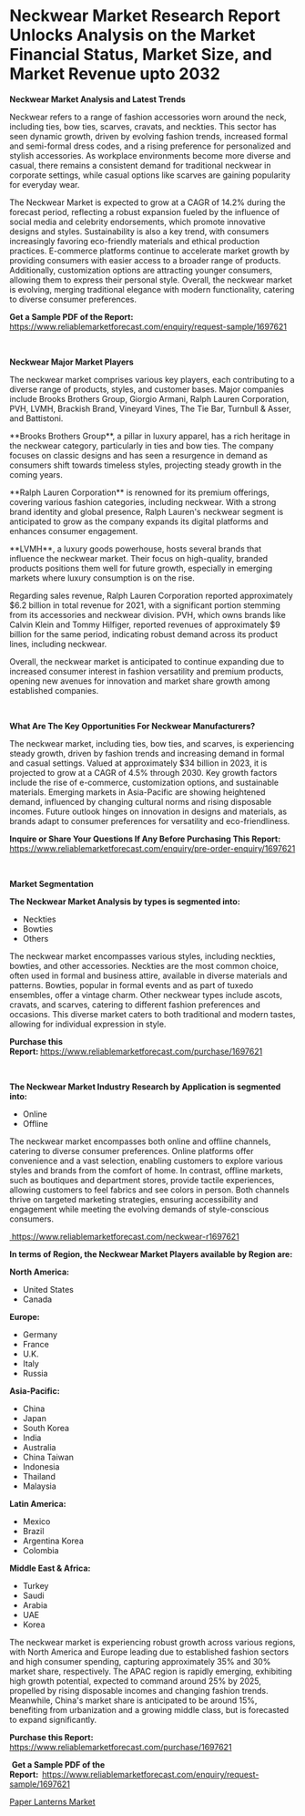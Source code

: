 <p><h1>Neckwear Market Research Report Unlocks Analysis on the Market Financial Status, Market Size, and Market Revenue upto 2032</h1></p><p><strong>Neckwear Market Analysis and Latest Trends</strong></p>
<p><p>Neckwear refers to a range of fashion accessories worn around the neck, including ties, bow ties, scarves, cravats, and neckties. This sector has seen dynamic growth, driven by evolving fashion trends, increased formal and semi-formal dress codes, and a rising preference for personalized and stylish accessories. As workplace environments become more diverse and casual, there remains a consistent demand for traditional neckwear in corporate settings, while casual options like scarves are gaining popularity for everyday wear.</p><p>The Neckwear Market is expected to grow at a CAGR of 14.2% during the forecast period, reflecting a robust expansion fueled by the influence of social media and celebrity endorsements, which promote innovative designs and styles. Sustainability is also a key trend, with consumers increasingly favoring eco-friendly materials and ethical production practices. E-commerce platforms continue to accelerate market growth by providing consumers with easier access to a broader range of products. Additionally, customization options are attracting younger consumers, allowing them to express their personal style. Overall, the neckwear market is evolving, merging traditional elegance with modern functionality, catering to diverse consumer preferences.</p></p>
<p><strong>Get a Sample PDF of the Report:&nbsp;</strong> <a href="https://www.reliablemarketforecast.com/enquiry/request-sample/1697621?utm_campaign=2481&utm_medium=2&utm_source=Github&utm_content=ia&utm_term=04042025&utm_id=neckwear">https://www.reliablemarketforecast.com/enquiry/request-sample/1697621</a></p>
<p>&nbsp;</p>
<p><strong>Neckwear Major Market Players</strong></p>
<p><p>The neckwear market comprises various key players, each contributing to a diverse range of products, styles, and customer bases. Major companies include Brooks Brothers Group, Giorgio Armani, Ralph Lauren Corporation, PVH, LVMH, Brackish Brand, Vineyard Vines, The Tie Bar, Turnbull & Asser, and Battistoni. </p><p>**Brooks Brothers Group**, a pillar in luxury apparel, has a rich heritage in the neckwear category, particularly in ties and bow ties. The company focuses on classic designs and has seen a resurgence in demand as consumers shift towards timeless styles, projecting steady growth in the coming years.</p><p>**Ralph Lauren Corporation** is renowned for its premium offerings, covering various fashion categories, including neckwear. With a strong brand identity and global presence, Ralph Lauren's neckwear segment is anticipated to grow as the company expands its digital platforms and enhances consumer engagement.</p><p>**LVMH**, a luxury goods powerhouse, hosts several brands that influence the neckwear market. Their focus on high-quality, branded products positions them well for future growth, especially in emerging markets where luxury consumption is on the rise.</p><p>Regarding sales revenue, Ralph Lauren Corporation reported approximately $6.2 billion in total revenue for 2021, with a significant portion stemming from its accessories and neckwear division. PVH, which owns brands like Calvin Klein and Tommy Hilfiger, reported revenues of approximately $9 billion for the same period, indicating robust demand across its product lines, including neckwear.</p><p>Overall, the neckwear market is anticipated to continue expanding due to increased consumer interest in fashion versatility and premium products, opening new avenues for innovation and market share growth among established companies.</p></p>
<p>&nbsp;</p>
<p><strong>What Are The Key Opportunities For Neckwear Manufacturers?</strong></p>
<p><p>The neckwear market, including ties, bow ties, and scarves, is experiencing steady growth, driven by fashion trends and increasing demand in formal and casual settings. Valued at approximately $34 billion in 2023, it is projected to grow at a CAGR of 4.5% through 2030. Key growth factors include the rise of e-commerce, customization options, and sustainable materials. Emerging markets in Asia-Pacific are showing heightened demand, influenced by changing cultural norms and rising disposable incomes. Future outlook hinges on innovation in designs and materials, as brands adapt to consumer preferences for versatility and eco-friendliness.</p></p>
<p><strong>Inquire or Share Your Questions If Any Before Purchasing This Report:</strong> <a href="https://www.reliablemarketforecast.com/enquiry/pre-order-enquiry/1697621?utm_campaign=2481&utm_medium=2&utm_source=Github&utm_content=ia&utm_term=04042025&utm_id=neckwear">https://www.reliablemarketforecast.com/enquiry/pre-order-enquiry/1697621</a></p>
<p>&nbsp;</p>
<p><strong>Market Segmentation</strong></p>
<p><strong>The Neckwear Market Analysis by types is segmented into:</strong></p>
<p><ul><li>Neckties</li><li>Bowties</li><li>Others</li></ul></p>
<p><p>The neckwear market encompasses various styles, including neckties, bowties, and other accessories. Neckties are the most common choice, often used in formal and business attire, available in diverse materials and patterns. Bowties, popular in formal events and as part of tuxedo ensembles, offer a vintage charm. Other neckwear types include ascots, cravats, and scarves, catering to different fashion preferences and occasions. This diverse market caters to both traditional and modern tastes, allowing for individual expression in style.</p></p>
<p><strong>Purchase this Report:&nbsp;</strong><a href="https://www.reliablemarketforecast.com/purchase/1697621?utm_campaign=2481&utm_medium=2&utm_source=Github&utm_content=ia&utm_term=04042025&utm_id=neckwear">https://www.reliablemarketforecast.com/purchase/1697621</a></p>
<p>&nbsp;</p>
<p><strong>The Neckwear Market Industry Research by Application is segmented into:</strong></p>
<p><ul><li>Online</li><li>Offline</li></ul></p>
<p><p>The neckwear market encompasses both online and offline channels, catering to diverse consumer preferences. Online platforms offer convenience and a vast selection, enabling customers to explore various styles and brands from the comfort of home. In contrast, offline markets, such as boutiques and department stores, provide tactile experiences, allowing customers to feel fabrics and see colors in person. Both channels thrive on targeted marketing strategies, ensuring accessibility and engagement while meeting the evolving demands of style-conscious consumers.</p></p>
<p><a href="https://www.reliablemarketforecast.com/neckwear-r1697621?utm_campaign=2481&utm_medium=2&utm_source=Github&utm_content=ia&utm_term=04042025&utm_id=neckwear">&nbsp;https://www.reliablemarketforecast.com/neckwear-r1697621</a></p>
<p><strong>In terms of Region, the Neckwear Market Players available by Region are:</strong></p>
<p>
    <p> <strong> North America: </strong>
        <ul>
            <li>United States</li>
            <li>Canada</li>
        </ul>
        </p> 
    <p> <strong> Europe: </strong>
        <ul>
            <li>Germany</li>
            <li>France</li>
            <li>U.K.</li>
            <li>Italy</li>
            <li>Russia</li>
        </ul>
        </p> 
    <p> <strong> Asia-Pacific: </strong>
        <ul>
            <li>China</li>
            <li>Japan</li>
            <li>South Korea</li>
            <li>India</li>
            <li>Australia</li>
            <li>China Taiwan</li>
            <li>Indonesia</li>
            <li>Thailand</li>
            <li>Malaysia</li>
        </ul>
        </p> 
    <p> <strong> Latin America: </strong>
        <ul>
            <li>Mexico</li>
            <li>Brazil</li>
            <li>Argentina Korea</li>
            <li>Colombia</li>
        </ul>
        </p> 
    <p> <strong> Middle East & Africa: </strong>
        <ul>
            <li>Turkey</li>
            <li>Saudi</li>
            <li>Arabia</li>
            <li>UAE</li>
            <li>Korea</li>
        </ul>
    </p>
    </p>
<p><p>The neckwear market is experiencing robust growth across various regions, with North America and Europe leading due to established fashion sectors and high consumer spending, capturing approximately 35% and 30% market share, respectively. The APAC region is rapidly emerging, exhibiting high growth potential, expected to command around 25% by 2025, propelled by rising disposable incomes and changing fashion trends. Meanwhile, China's market share is anticipated to be around 15%, benefiting from urbanization and a growing middle class, but is forecasted to expand significantly.</p></p>
<p><strong>Purchase this Report: </strong><a href="https://www.reliablemarketforecast.com/purchase/1697621?utm_campaign=2481&utm_medium=2&utm_source=Github&utm_content=ia&utm_term=04042025&utm_id=neckwear">https://www.reliablemarketforecast.com/purchase/1697621</a></p>
<p>&nbsp;<strong>Get a Sample PDF of the Report:&nbsp;&nbsp;</strong><a href="https://www.reliablemarketforecast.com/enquiry/request-sample/1697621?utm_campaign=2481&utm_medium=2&utm_source=Github&utm_content=ia&utm_term=04042025&utm_id=neckwear">https://www.reliablemarketforecast.com/enquiry/request-sample/1697621</a></p>
<p><strong></strong></p>
<p><p><a href="https://github.com/ovtkosle/Market-Research-Report-List-1/blob/main/paper-lanterns-market.md?utm_campaign=2481&utm_medium=2&utm_source=Github&utm_content=ia&utm_term=04042025&utm_id=neckwear">Paper Lanterns Market</a></p></p>